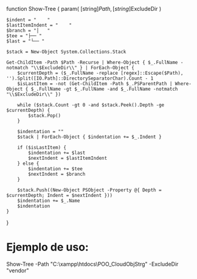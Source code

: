 
function Show-Tree {
    param(
        [string]$Path,
        [string]$ExcludeDir
    )

    $indent = "    "
    $lastItemIndent = "    "
    $branch = "│   "
    $tee = "├── "
    $last = "└── "

    $stack = New-Object System.Collections.Stack

    Get-ChildItem -Path $Path -Recurse | Where-Object { $_.FullName -notmatch "\\$ExcludeDir\\" } | ForEach-Object {
        $currentDepth = ($_.FullName -replace [regex]::Escape($Path), '').Split([IO.Path]::DirectorySeparatorChar).Count - 1
        $isLastItem = -not (Get-ChildItem -Path $_.PSParentPath | Where-Object { $_.FullName -gt $_.FullName -and $_.FullName -notmatch "\\$ExcludeDir\\" })

        while ($stack.Count -gt 0 -and $stack.Peek().Depth -ge $currentDepth) {
            $stack.Pop()
        }

        $indentation = ""
        $stack | ForEach-Object { $indentation += $_.Indent }
        
        if ($isLastItem) {
            $indentation += $last
            $nextIndent = $lastItemIndent
        } else {
            $indentation += $tee
            $nextIndent = $branch
        }

        $stack.Push((New-Object PSObject -Property @{ Depth = $currentDepth; Indent = $nextIndent }))
        $indentation += $_.Name
        $indentation
    }
}

# Ejemplo de uso:
Show-Tree -Path "C:\xampp\htdocs\POO_CloudObjStrg" -ExcludeDir "vendor"
